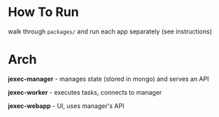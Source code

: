 # How To Run

walk through `packages/` and run each app separately (see instructions)

# Arch

**jexec-manager** - manages state (stored in mongo) and serves an API

**jexec-worker** - executes tasks, connects to manager

**jexec-webapp** - UI, uses manager's API

